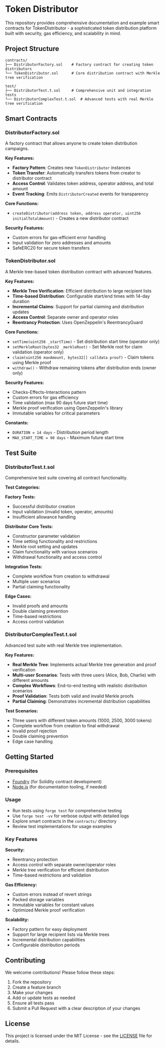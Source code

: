 # Token Distributor

This repository provides comprehensive documentation and example smart contracts for TokenDistributor - a sophisticated token distribution platform built with security, gas efficiency, and scalability in mind.

## Project Structure

```
contracts/
├── DistributorFactory.sol    # Factory contract for creating token distributors
└── TokenDistributor.sol      # Core distribution contract with Merkle tree verification

test/
├── DistributorTest.t.sol     # Comprehensive unit and integration tests
└── DistributorComplexTest.t.sol  # Advanced tests with real Merkle tree verification
```

## Smart Contracts

### DistributorFactory.sol

A factory contract that allows anyone to create token distribution campaigns.

**Key Features:**
- **Factory Pattern**: Creates new `TokenDistributor` instances
- **Token Transfer**: Automatically transfers tokens from creator to distributor contract
- **Access Control**: Validates token address, operator address, and total amount
- **Event Tracking**: Emits `DistributorCreated` events for transparency

**Core Functions:**
- `createDistributor(address token, address operator, uint256 initialTotalAmount)` - Creates a new distributor contract

**Security Features:**
- Custom errors for gas-efficient error handling
- Input validation for zero addresses and amounts
- SafeERC20 for secure token transfers

### TokenDistributor.sol

A Merkle tree-based token distribution contract with advanced features.

**Key Features:**
- **Merkle Tree Verification**: Efficient distribution to large recipient lists
- **Time-based Distribution**: Configurable start/end times with 14-day duration
- **Incremental Claims**: Support for partial claiming and distribution updates
- **Access Control**: Separate owner and operator roles
- **Reentrancy Protection**: Uses OpenZeppelin's ReentrancyGuard

**Core Functions:**
- `setTime(uint256 _startTime)` - Set distribution start time (operator only)
- `setMerkleRoot(bytes32 _merkleRoot)` - Set Merkle root for claim validation (operator only)
- `claim(uint256 maxAmount, bytes32[] calldata proof)` - Claim tokens using Merkle proof
- `withdraw()` - Withdraw remaining tokens after distribution ends (owner only)

**Security Features:**
- Checks-Effects-Interactions pattern
- Custom errors for gas efficiency
- Time validation (max 90 days future start time)
- Merkle proof verification using OpenZeppelin's library
- Immutable variables for critical parameters

**Constants:**
- `DURATION = 14 days` - Distribution period length
- `MAX_START_TIME = 90 days` - Maximum future start time

## Test Suite

### DistributorTest.t.sol

Comprehensive test suite covering all contract functionality.

**Test Categories:**

**Factory Tests:**
- Successful distributor creation
- Input validation (invalid token, operator, amounts)
- Insufficient allowance handling

**Distributor Core Tests:**
- Constructor parameter validation
- Time setting functionality and restrictions
- Merkle root setting and updates
- Claim functionality with various scenarios
- Withdrawal functionality and access control

**Integration Tests:**
- Complete workflow from creation to withdrawal
- Multiple user scenarios
- Partial claiming functionality

**Edge Cases:**
- Invalid proofs and amounts
- Double claiming prevention
- Time-based restrictions
- Access control validation

### DistributorComplexTest.t.sol

Advanced test suite with real Merkle tree implementation.

**Key Features:**
- **Real Merkle Tree**: Implements actual Merkle tree generation and proof verification
- **Multi-user Scenarios**: Tests with three users (Alice, Bob, Charlie) with different amounts
- **Complex Workflows**: End-to-end testing with realistic distribution scenarios
- **Proof Validation**: Tests both valid and invalid Merkle proofs
- **Partial Claiming**: Demonstrates incremental distribution capabilities

**Test Scenarios:**
- Three users with different token amounts (1000, 2500, 3000 tokens)
- Complete workflow from creation to final withdrawal
- Invalid proof rejection
- Double claiming prevention
- Edge case handling

## Getting Started

### Prerequisites

- [Foundry](https://book.getfoundry.sh/) (for Solidity contract development)
- [Node.js](https://nodejs.org/) (for documentation tooling, if needed)

### Usage

- Run tests using `forge test` for comprehensive testing
- Use `forge test -vv` for verbose output with detailed logs
- Explore smart contracts in the `contracts/` directory
- Review test implementations for usage examples

### Key Features

**Security:**
- Reentrancy protection
- Access control with separate owner/operator roles
- Merkle tree verification for efficient distribution
- Time-based restrictions and validation

**Gas Efficiency:**
- Custom errors instead of revert strings
- Packed storage variables
- Immutable variables for constant values
- Optimized Merkle proof verification

**Scalability:**
- Factory pattern for easy deployment
- Support for large recipient lists via Merkle trees
- Incremental distribution capabilities
- Configurable distribution periods

## Contributing

We welcome contributions! Please follow these steps:

1. Fork the repository
2. Create a feature branch
3. Make your changes
4. Add or update tests as needed
5. Ensure all tests pass
6. Submit a Pull Request with a clear description of your changes

## License

This project is licensed under the MIT License - see the [LICENSE](LICENSE) file for details.